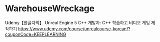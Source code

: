 # WarehouseWreckage

Udemy【한글자막】 Unreal Engine 5 C++ 개발자: C++ 학습하고 비디오 게임 제작하기
https://www.udemy.com/course/unrealcourse-korean/?couponCode=KEEPLEARNING
